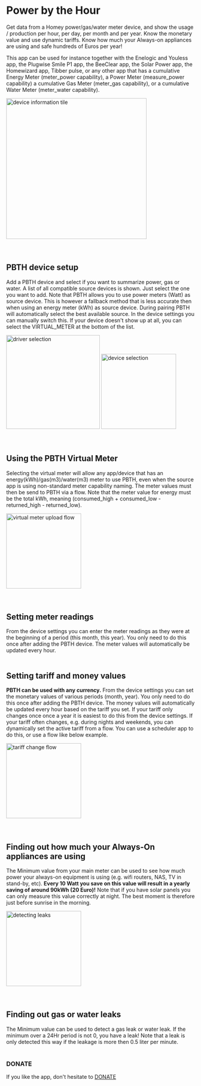# Power by the Hour

Get data from a Homey power/gas/water meter device, and show the usage / production per hour, per day, per month and per year. Know the monetary value and use dynamic tariffs. Know how much your Always-on appliances are using and safe hundreds of Euros per year!

This app can be used for instance together with the Enelogic and Youless app, the Plugwise Smile P1 app, the BeeClear app, the Solar Power app, the Homewizard app, Tibber pulse, or any other app that has a cumulative Energy Meter (meter_power capability), a Power Meter (measure_power capability) a cumulative Gas Meter (meter_gas capability), or a cumulative Water Meter (meter_water capability).

<img src="https://aws1.discourse-cdn.com/business4/uploads/athom/optimized/3X/5/5/55d1f95545e8389c18729221bf901a71321811fb_2_375x500.jpeg" alt="device information tile" width="375"/>
 <br>
 <br>
 <br>

## PBTH device setup
Add a PBTH device and select if you want to summarize power, gas or water. A list of all compatible source devices is shown. Just select the one you want to add. Note that PBTH allows you to use power meters (Watt) as source device. This is however a fallback method that is less accurate then when using an energy meter (kWh) as source device. During pairing PBTH will automatically select the best available source. In the device settings you can manually switch this. If your device doesn't show up at all, you can select the VIRTUAL_METER at the bottom of the list. 

<img src="https://aws1.discourse-cdn.com/business4/uploads/athom/original/3X/1/2/12a1275dde87ca9c92c8d79ce12db4f586e2866b.jpeg" alt="driver selection" width="250"/>
<img src="https://aws1.discourse-cdn.com/business4/uploads/athom/original/3X/3/d/3dceeec85652bbae7c650e967820c53051be072e.jpeg" alt="device selection" width="200"/>  
<br>
<br>
<br>

## Using the PBTH Virtual Meter
Selecting the virtual meter will allow any app/device that has an energy(kWh)/gas(m3)/water(m3) meter to use PBTH, even when the source app is using non-standard meter capability naming. The meter values must then be send to PBTH via a flow. Note that the meter value for energy must be the total kWh, meaning (consumed_high + consumed_low - returned_high - returned_low).

<img src="https://aws1.discourse-cdn.com/business4/uploads/athom/original/3X/5/5/55e82da0ff03a2e8357db5e83bf71d458e72040b.png" alt="virtual meter upload flow" width="200"/>  
 <br>
 <br>
 <br>

## Setting meter readings
From the device settings you can enter the meter readings as they were at the beginning of a period (this month, this year). You only need to do this once after adding the PBTH device. The meter values will automatically be updated every hour.  
<br>

## Setting tariff and money values
**PBTH can be used with any currency.** From the device settings you can set the monetary values of various periods (month, year). You only need to do this once after adding the PBTH device. The money values will automatically be updated every hour based on the tariff you set. If your tariff only changes once once a year it is easiest to do this from the device settings. If your tariff often changes, e.g. during nights and weekends, you can dynamically set the active tariff from a flow. You can use a scheduler app to do this, or use a flow like below example.  

<img src="https://aws1.discourse-cdn.com/business4/uploads/athom/original/3X/4/d/4d66a18295c0e18112eed0150d22ca9864a2773c.jpeg" alt="tariff change flow" width="200"/> 
<br>
<br>
<br>

## Finding out how much your Always-On appliances are using
The Minimum value from your main meter can be used to see how much power your always-on equipment is using (e.g. wifi routers, NAS, TV in stand-by, etc). **Every 10 Watt you save on this value will result in a yearly saving of around 90kWh (20 Euro)!** Note that if you have solar panels you can only measure this value correctly at night. The best moment is therefore just before sunrise in the morning.

<img src="https://aws1.discourse-cdn.com/business4/uploads/athom/optimized/3X/6/9/69e5cd1af74bc5d6a0d987711896f104246fd09f_2_243x500.jpeg" alt="detecting leaks" width="200"/>  
<br>
<br>
<br>

## Finding out gas or water leaks
The Minimum value can be used to detect a gas leak or water leak. If the minimum over a 24Hr period is not 0, you have a leak! Note that a leak is only detected this way if the leakage is more then 0.5 liter per minute.
<br>
<br>

### DONATE
If you like the app, don't hesitate to [DONATE](https://www.paypal.me/gruijter)